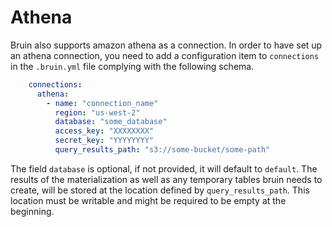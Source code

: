 # Athena

Bruin also supports amazon athena as a connection. In order to have set up an athena connection, you need to add a configuration item to `connections` in the `.bruin.yml` file complying with the following schema.

```yaml
    connections:
      athena:
        - name: "connection_name"
          region: "us-west-2"
          database: "some_database" 
          access_key: "XXXXXXXX"
          secret_key: "YYYYYYYY"
          query_results_path: "s3://some-bucket/some-path" 
```

The field `database` is optional, if not provided, it will default to `default`.
The results of the materialization as well as any temporary tables bruin needs to create, will be stored at the location defined by `query_results_path`. This location must be writable and might be required to be empty at the beginning.

